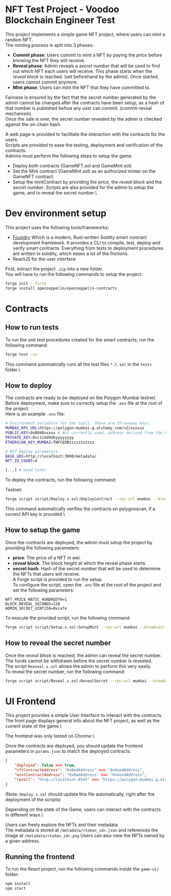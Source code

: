 # NFT Test Project - Voodoo Blockchain Engineer Test

This project implements a simple game NFT project, where users can mint a random NFT.\
The minting process is split into 3 phases:
- **Commit phase**: Users commit to mint a NFT by paying the _price_ before knowing the NFT they will receive.
- **Reveal phase**: Admin reveals a _secret number_ that will be used to find out which NFT each users will receive. This phase starts when the _reveal block_ is reached. (set beforehand by the admin). Once started, users cannot commit anymore.
- **Mint phase**: Users can mint the NFT that they have committed to. 

Fairness is ensured by the fact that the secret number generated by the admin cannot be changed after the contracts have been setup, as a hash of that number is published before any user can commit. (commit-reveal mechanism).\
Once the sale is over, the secret number revealed by the admin is checked against the on-chain hash.

A web page is provided to facilitate the interaction with the contracts for the users.\
Scripts are provided to ease the testing, deployment and verification of the contracts.\
Admins must perform the following steps to setup the game:
- Deploy both contracts (GameNFT.sol and GameMint.sol)
- Set the Mint contract (GameMint.sol) as an authorized minter on the GameNFT contract.
- Setup the mintContract by providing the _price_, the _reveal block_ and the _secret number_.
Scripts are also provided for the admin to setup the game, and to reveal the secret number.\

# Dev environment setup

This project uses the following tools/frameworks:
- [Foundry](https://book.getfoundry.sh/) Which is a modern, Rust-written Soldity smart contract development framework. It provides a CLI to compile, test, deploy and verify smart contracts. Everything from tests to deployment procedures are written in solidity, which eases a lot of the frictions.
- ReactJS for the user interface

First, extract the project `.zip` into a new folder.\
You will have to run the following commands to setup the project:
```bash
forge init --force
forge install openzeppelin/openzeppelin-contracts
```	

# Contracts

## How to run tests

To run the unit test procedures created for the smart contracts, run the following command:

```bash
forge test -vv
```
This command automatically runs all the test files `*.t.sol` in the `tests` folder.\

## How to deploy

The contracts are ready to be deployed on the Polygon Mumbai testnet.\
Before deployment, make sure to correctly setup the `.env` file at the root of the project.\
Here is an example `.env` file:
```bash
# Environment variables for the tools. These are throwaway keys.
MUMBAI_RPC_URL=https://polygon-mumbai.g.alchemy.com/v2/xxxxxx
PUBLIC_KEY=0xB048xxxxx # Not currently used, address derived from the PK
PRIVATE_KEY=0xc11dd9dbyyyyyyyy
ETHERSCAN_KEY_MUMBAI=TNFCQ3Bzzzzzzzzzzz

# NFT Deploy parameters
BASE_URI=http://localhost:3000/metadata/
NFT_ID_COUNT=4

[...] # Used later
```

To deploy the contracts, run the following command:

Testnet:
```bash	
forge script script/Deploy.s.sol:DeployContract --rpc-url mumbai --broadcast -vv --verify
```
This command automatically verifies the contracts on polygonscan, if a correct API key is provided.\

## How to setup the game

Once the contracts are deployed, the admin must setup the project by providing the following parameters:
- **price**: The price of a NFT in wei.
- **reveal block**: The block height at which the reveal phase starts.
- **secret hash**: Hash of the secret number that will be used to determine the NFTs that users will receive.\
A Forge script is provided to run the setup.\
To configure the script, open the `.env` file at the root of the project and set the following parameters:
```
NFT_PRICE_MATIC_HUNDREDTH=1
BLOCK_REVEAL_SECONDS=120
ADMIN_SECRET_UINT256=0xcafe
```

To execute the provided script, run the following command:
```bash
forge script script/Setup.s.sol:SetupMint --rpc-url mumbai --broadcast -vv
```


## How to reveal the secret number

Once the _reveal block_ is reached, the admin can reveal the secret number. The funds cannot be withdrawn before the secret number is revealed.\
The script `Reaveal.s.sol` allows the admin to perform this very easily.\
To reveal the secret number, run the following command:
```bash
forge script script/Reveal.s.sol:RevealSecret --rpc-url mumbai --broadcast -vv
```

# UI Frontend

This project provides a simple User Interface to interact with the contracts.\
The front page displays general info about the NFT project, as well as the current state of the game.\

The frontend was only tested on _Chrome_.\

Once the contracts are deployed, you should update the frontend parameters in `params.json` to match the deployed contracts. 
```json
{
    "deployed": false ==> true,
    "nftContractAddress": "0xBadAddress" ==> "0xGoodAddress",
    "mintContractAddress": "0xBadAddress" ==> "0xGoodAddress",
    "rpcUrl": "http://localhost:8545" ==> "https://polygon-mumbai.g.alchemy.com/v2/..."
}
```
(Note: `Deploy.s.sol` should update this file automatically, right after the deployment of the scripts)

Depending on the state of the Game, users can interact with the contracts in different ways.\

Users can freely explore the NFTs and their metadata.\
The metadata is stored at `/metadata/<token_id>.json` and references the image at `/metadata/<token_id>.png`
Users can also view the NFTs owned by a given address.

## Running the frontend

To run the React project, run the following commands inside the `game-ui/` folder:
```bash
npm install
npm start
```
